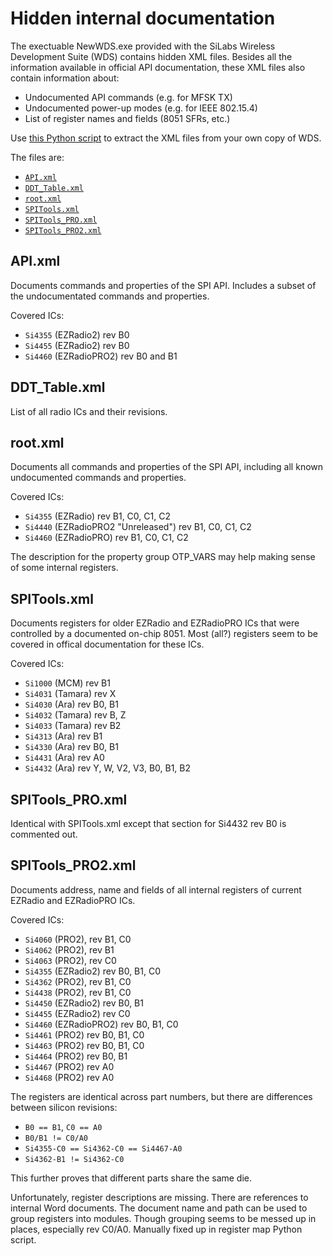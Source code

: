# Hidden internal documentation

The exectuable NewWDS.exe provided with the SiLabs Wireless Development Suite (WDS) contains hidden XML files. Besides all the information available in official API documentation, these XML files also contain information about:

- Undocumented API commands (e.g. for MFSK TX)
- Undocumented power-up modes (e.g. for IEEE 802.15.4)
- List of register names and fields (8051 SFRs, etc.)

Use [this Python script](../python/README.md#wds-xml-extractpy) to extract the XML files from your own copy of WDS.

The files are:
- [`API.xml`](#APIxml)
- [`DDT_Table.xml`](#DDT_Tablexml)
- [`root.xml`](#rootxml)
- [`SPITools.xml`](#SPIToolsxml)
- [`SPITools_PRO.xml`](#SPITools_PROxml)
- [`SPITools_PRO2.xml`](#SPITools_PRO2xml)

## API.xml

Documents commands and properties of the SPI API. Includes a subset of the undocumentated commands and properties.

Covered ICs:
- `Si4355` (EZRadio2) rev B0
- `Si4455` (EZRadio2) rev B0
- `Si4460` (EZRadioPRO2) rev B0 and B1

## DDT_Table.xml

List of all radio ICs and their revisions.

## root.xml

Documents all commands and properties of the SPI API, including all known undocumented commands and properties.

Covered ICs:
- `Si4355` (EZRadio) rev B1, C0, C1, C2
- `Si4440` (EZRadioPRO2 "Unreleased") rev B1, C0, C1, C2
- `Si4460` (EZRadioPRO) rev B1, C0, C1, C2

The description for the property group OTP_VARS may help making sense of some internal registers.

## SPITools.xml

Documents registers for older EZRadio and EZRadioPRO ICs that were controlled by a documented on-chip 8051. Most (all?) registers seem to be covered in offical documentation for these ICs.

Covered ICs:
- `Si1000` (MCM) rev B1
- `Si4031` (Tamara) rev X
- `Si4030` (Ara) rev B0, B1
- `Si4032` (Tamara) rev B, Z
- `Si4033` (Tamara) rev B2
- `Si4313` (Ara) rev B1
- `Si4330` (Ara) rev B0, B1
- `Si4431` (Ara) rev A0
- `Si4432` (Ara) rev Y, W, V2, V3, B0, B1, B2

## SPITools_PRO.xml

Identical with SPITools.xml except that section for Si4432 rev B0 is commented out.

## SPITools_PRO2.xml

Documents address, name and fields of all internal registers of current EZRadio and EZRadioPRO ICs.

Covered ICs:
- `Si4060` (PRO2), rev B1, C0
- `Si4062` (PRO2), rev B1
- `Si4063` (PRO2), rev C0
- `Si4355` (EZRadio2) rev B0, B1, C0
- `Si4362` (PRO2), rev B1, C0
- `Si4438` (PRO2), rev B1, C0
- `Si4450` (EZRadio2) rev B0, B1
- `Si4455` (EZRadio2) rev C0
- `Si4460` (EZRadioPRO2) rev B0, B1, C0
- `Si4461` (PRO2) rev B0, B1, C0
- `Si4463` (PRO2) rev B0, B1, C0
- `Si4464` (PRO2) rev B0, B1
- `Si4467` (PRO2) rev A0
- `Si4468` (PRO2) rev A0

The registers are identical across part numbers, but there are differences between silicon revisions: 
- `B0 == B1`, `C0 == A0`
- `B0/B1 != C0/A0`
- `Si4355-C0 == Si4362-C0 == Si4467-A0`
- `Si4362-B1 != Si4362-C0`

This further proves that different parts share the same die.

Unfortunately, register descriptions are missing. There are references to internal Word documents. The document name and path can be used to group registers into modules. Though grouping seems to be messed up in places, especially rev C0/A0. Manually fixed up in register map Python script.
